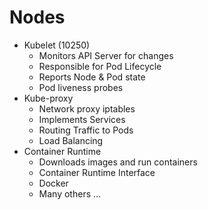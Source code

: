 # Nodes
* Kubelet (10250)
    * Monitors API Server for changes
    * Responsible for Pod Lifecycle
    * Reports Node & Pod state
    * Pod liveness probes
* Kube-proxy
    * Network proxy iptables
    * Implements Services
    * Routing Traffic to Pods
    * Load Balancing
* Container Runtime
    * Downloads images and run containers
    * Container Runtime Interface
    * Docker
    * Many others ...